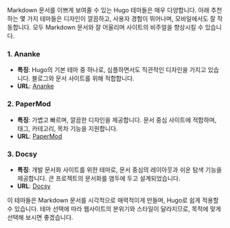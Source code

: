 Markdown 문서를 이쁘게 보여줄 수 있는 Hugo 테마들은 매우 다양합니다. 아래 추천하는 몇 가지 테마들은 디자인이 깔끔하고, 사용자 경험이 뛰어나며, 모바일에서도 잘 작동합니다. 모두 Markdown 문서와 잘 어울리며 사이트의 비주얼을 향상시킬 수 있습니다.

### 1. **Ananke**
   - **특징**: Hugo의 기본 테마 중 하나로, 심플하면서도 직관적인 디자인을 가지고 있습니다. 블로그와 문서 사이트를 위해 적합합니다.
   - **URL**: [Ananke](https://themes.gohugo.io/themes/gohugo-theme-ananke/)

### 2. **PaperMod**
   - **특징**: 가볍고 빠르며, 깔끔한 디자인을 제공합니다. 문서 중심 사이트에 적합하며, 태그, 카테고리, 목차 기능을 지원합니다.
   - **URL**: [PaperMod](https://themes.gohugo.io/themes/hugo-papermod/)

### 3. **Docsy**
   - **특징**: 개발 문서화 사이트를 위한 테마로, 문서 중심의 레이아웃과 쉬운 탐색 기능을 제공합니다. 큰 프로젝트의 문서화를 염두에 두고 설계되었습니다.
   - **URL**: [Docsy](https://themes.gohugo.io/themes/docsy/)

이 테마들은 Markdown 문서를 시각적으로 매력적이게 만들며, Hugo로 쉽게 적용할 수 있습니다. 테마 선택에 따라 웹사이트의 분위기와 스타일이 달라지므로, 목적에 맞게 선택해 보시면 좋겠습니다.
